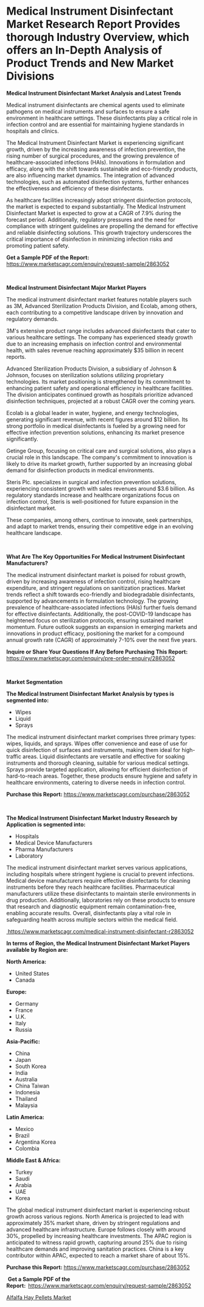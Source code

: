 <p><h1>Medical Instrument Disinfectant Market Research Report Provides thorough Industry Overview, which offers an In-Depth Analysis of Product Trends and New Market Divisions</h1></p><p><strong>Medical Instrument Disinfectant Market Analysis and Latest Trends</strong></p>
<p><p>Medical instrument disinfectants are chemical agents used to eliminate pathogens on medical instruments and surfaces to ensure a safe environment in healthcare settings. These disinfectants play a critical role in infection control and are essential for maintaining hygiene standards in hospitals and clinics.</p><p>The Medical Instrument Disinfectant Market is experiencing significant growth, driven by the increasing awareness of infection prevention, the rising number of surgical procedures, and the growing prevalence of healthcare-associated infections (HAIs). Innovations in formulation and efficacy, along with the shift towards sustainable and eco-friendly products, are also influencing market dynamics. The integration of advanced technologies, such as automated disinfection systems, further enhances the effectiveness and efficiency of these disinfectants.</p><p>As healthcare facilities increasingly adopt stringent disinfection protocols, the market is expected to expand substantially. The Medical Instrument Disinfectant Market is expected to grow at a CAGR of 7.9% during the forecast period. Additionally, regulatory pressures and the need for compliance with stringent guidelines are propelling the demand for effective and reliable disinfecting solutions. This growth trajectory underscores the critical importance of disinfection in minimizing infection risks and promoting patient safety.</p></p>
<p><strong>Get a Sample PDF of the Report:&nbsp;</strong> <a href="https://www.marketscagr.com/enquiry/request-sample/2863052?utm_campaign=2795&utm_medium=2&utm_source=Github&utm_content=ia&utm_term=12032025&utm_id=medical-instrument-disinfectant">https://www.marketscagr.com/enquiry/request-sample/2863052</a></p>
<p>&nbsp;</p>
<p><strong>Medical Instrument Disinfectant Major Market Players</strong></p>
<p><p>The medical instrument disinfectant market features notable players such as 3M, Advanced Sterilization Products Division, and Ecolab, among others, each contributing to a competitive landscape driven by innovation and regulatory demands.</p><p>3M's extensive product range includes advanced disinfectants that cater to various healthcare settings. The company has experienced steady growth due to an increasing emphasis on infection control and environmental health, with sales revenue reaching approximately $35 billion in recent reports.</p><p>Advanced Sterilization Products Division, a subsidiary of Johnson & Johnson, focuses on sterilization solutions utilizing proprietary technologies. Its market positioning is strengthened by its commitment to enhancing patient safety and operational efficiency in healthcare facilities. The division anticipates continued growth as hospitals prioritize advanced disinfection techniques, projected at a robust CAGR over the coming years.</p><p>Ecolab is a global leader in water, hygiene, and energy technologies, generating significant revenue, with recent figures around $12 billion. Its strong portfolio in medical disinfectants is fueled by a growing need for effective infection prevention solutions, enhancing its market presence significantly.</p><p>Getinge Group, focusing on critical care and surgical solutions, also plays a crucial role in this landscape. The company's commitment to innovation is likely to drive its market growth, further supported by an increasing global demand for disinfection products in medical environments.</p><p>Steris Plc. specializes in surgical and infection prevention solutions, experiencing consistent growth with sales revenues around $3.6 billion. As regulatory standards increase and healthcare organizations focus on infection control, Steris is well-positioned for future expansion in the disinfectant market.</p><p>These companies, among others, continue to innovate, seek partnerships, and adapt to market trends, ensuring their competitive edge in an evolving healthcare landscape.</p></p>
<p>&nbsp;</p>
<p><strong>What Are The Key Opportunities For Medical Instrument Disinfectant Manufacturers?</strong></p>
<p><p>The medical instrument disinfectant market is poised for robust growth, driven by increasing awareness of infection control, rising healthcare expenditure, and stringent regulations on sanitization practices. Market trends reflect a shift towards eco-friendly and biodegradable disinfectants, supported by advancements in formulation technology. The growing prevalence of healthcare-associated infections (HAIs) further fuels demand for effective disinfectants. Additionally, the post-COVID-19 landscape has heightened focus on sterilization protocols, ensuring sustained market momentum. Future outlook suggests an expansion in emerging markets and innovations in product efficacy, positioning the market for a compound annual growth rate (CAGR) of approximately 7-10% over the next five years.</p></p>
<p><strong>Inquire or Share Your Questions If Any Before Purchasing This Report:</strong> <a href="https://www.marketscagr.com/enquiry/pre-order-enquiry/2863052?utm_campaign=2795&utm_medium=2&utm_source=Github&utm_content=ia&utm_term=12032025&utm_id=medical-instrument-disinfectant">https://www.marketscagr.com/enquiry/pre-order-enquiry/2863052</a></p>
<p>&nbsp;</p>
<p><strong>Market Segmentation</strong></p>
<p><strong>The Medical Instrument Disinfectant Market Analysis by types is segmented into:</strong></p>
<p><ul><li> Wipes</li><li>Liquid</li><li>Sprays </li></ul></p>
<p><p>The medical instrument disinfectant market comprises three primary types: wipes, liquids, and sprays. Wipes offer convenience and ease of use for quick disinfection of surfaces and instruments, making them ideal for high-traffic areas. Liquid disinfectants are versatile and effective for soaking instruments and thorough cleaning, suitable for various medical settings. Sprays provide targeted application, allowing for efficient disinfection of hard-to-reach areas. Together, these products ensure hygiene and safety in healthcare environments, catering to diverse needs in infection control.</p></p>
<p><strong>Purchase this Report:&nbsp;</strong><a href="https://www.marketscagr.com/purchase/2863052?utm_campaign=2795&utm_medium=2&utm_source=Github&utm_content=ia&utm_term=12032025&utm_id=medical-instrument-disinfectant">https://www.marketscagr.com/purchase/2863052</a></p>
<p>&nbsp;</p>
<p><strong>The Medical Instrument Disinfectant Market Industry Research by Application is segmented into:</strong></p>
<p><ul><li> Hospitals</li><li>Medical Device Manufacturers</li><li>Pharma Manufacturers</li><li>Laboratory </li></ul></p>
<p><p>The medical instrument disinfectant market serves various applications, including hospitals where stringent hygiene is crucial to prevent infections. Medical device manufacturers require effective disinfectants for cleaning instruments before they reach healthcare facilities. Pharmaceutical manufacturers utilize these disinfectants to maintain sterile environments in drug production. Additionally, laboratories rely on these products to ensure that research and diagnostic equipment remain contamination-free, enabling accurate results. Overall, disinfectants play a vital role in safeguarding health across multiple sectors within the medical field.</p></p>
<p><a href="https://www.marketscagr.com/medical-instrument-disinfectant-r2863052?utm_campaign=2795&utm_medium=2&utm_source=Github&utm_content=ia&utm_term=12032025&utm_id=medical-instrument-disinfectant">&nbsp;https://www.marketscagr.com/medical-instrument-disinfectant-r2863052</a></p>
<p><strong>In terms of Region, the Medical Instrument Disinfectant Market Players available by Region are:</strong></p>
<p>
    <p> <strong> North America: </strong>
        <ul>
            <li>United States</li>
            <li>Canada</li>
        </ul>
        </p> 
    <p> <strong> Europe: </strong>
        <ul>
            <li>Germany</li>
            <li>France</li>
            <li>U.K.</li>
            <li>Italy</li>
            <li>Russia</li>
        </ul>
        </p> 
    <p> <strong> Asia-Pacific: </strong>
        <ul>
            <li>China</li>
            <li>Japan</li>
            <li>South Korea</li>
            <li>India</li>
            <li>Australia</li>
            <li>China Taiwan</li>
            <li>Indonesia</li>
            <li>Thailand</li>
            <li>Malaysia</li>
        </ul>
        </p> 
    <p> <strong> Latin America: </strong>
        <ul>
            <li>Mexico</li>
            <li>Brazil</li>
            <li>Argentina Korea</li>
            <li>Colombia</li>
        </ul>
        </p> 
    <p> <strong> Middle East & Africa: </strong>
        <ul>
            <li>Turkey</li>
            <li>Saudi</li>
            <li>Arabia</li>
            <li>UAE</li>
            <li>Korea</li>
        </ul>
    </p>
    </p>
<p><p>The global medical instrument disinfectant market is experiencing robust growth across various regions. North America is projected to lead with approximately 35% market share, driven by stringent regulations and advanced healthcare infrastructure. Europe follows closely with around 30%, propelled by increasing healthcare investments. The APAC region is anticipated to witness rapid growth, capturing around 25% due to rising healthcare demands and improving sanitation practices. China is a key contributor within APAC, expected to reach a market share of about 15%.</p></p>
<p><strong>Purchase this Report: </strong><a href="https://www.marketscagr.com/purchase/2863052?utm_campaign=2795&utm_medium=2&utm_source=Github&utm_content=ia&utm_term=12032025&utm_id=medical-instrument-disinfectant">https://www.marketscagr.com/purchase/2863052</a></p>
<p>&nbsp;<strong>Get a Sample PDF of the Report:&nbsp;&nbsp;</strong><a href="https://www.marketscagr.com/enquiry/request-sample/2863052?utm_campaign=2795&utm_medium=2&utm_source=Github&utm_content=ia&utm_term=12032025&utm_id=medical-instrument-disinfectant">https://www.marketscagr.com/enquiry/request-sample/2863052</a></p>
<p><strong></strong></p>
<p><p><a href="https://github.com/rushanday/Market-Research-Report-List-1/blob/main/alfalfa-hay-pellets-market.md?utm_campaign=2795&utm_medium=2&utm_source=Github&utm_content=ia&utm_term=12032025&utm_id=medical-instrument-disinfectant">Alfalfa Hay Pellets Market</a></p></p>
